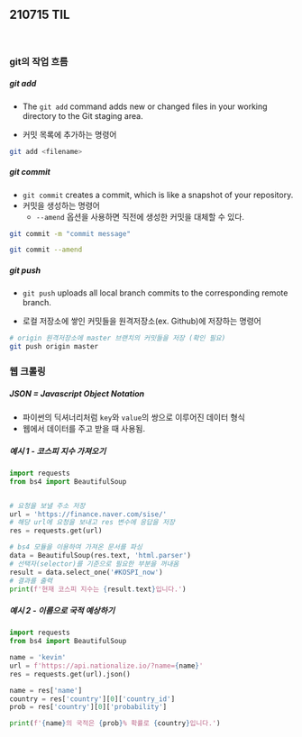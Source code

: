 ## 210715 TIL

<br>

### git의 작업 흐름



##### git add

- The `git add` command adds new or changed files in your working directory to the Git staging area. 

- 커밋 목록에 추가하는 명령어

```bash
git add <filename>
```



##### git commit

- `git commit` creates a commit, which is like a snapshot of your repository.
- 커밋을 생성하는 명령어
  - `--amend` 옵션을 사용하면 직전에 생성한 커밋을 대체할 수 있다.

```bash
git commit -m "commit message"
```

```bash
git commit --amend
```



##### git push

- `git push` uploads all local branch commits to the corresponding remote branch.

- 로컬 저장소에 쌓인 커밋들을 원격저장소(ex. Github)에 저장하는 명령어

```bash
# origin 원격저장소에 master 브랜치의 커밋들을 저장 (확인 필요)
git push origin master
```





### 웹 크롤링



##### JSON = Javascript Object Notation

- 파이썬의 딕셔너리처럼 `key`와 `value`의 쌍으로 이루어진 데이터 형식
- 웹에서 데이터를 주고 받을 때 사용됨.



##### 예시 1 - 코스피 지수 가져오기

```python
import requests
from bs4 import BeautifulSoup


# 요청을 보낼 주소 저장
url = 'https://finance.naver.com/sise/'
# 해당 url에 요청을 보내고 res 변수에 응답을 저장
res = requests.get(url)

# bs4 모듈을 이용하여 가져온 문서를 파싱
data = BeautifulSoup(res.text, 'html.parser')
# 선택자(selector)를 기준으로 필요한 부분을 꺼내옴
result = data.select_one('#KOSPI_now')
# 결과를 출력
print(f'현재 코스피 지수는 {result.text}입니다.')
```



##### 예시 2 - 이름으로 국적 예상하기

```python
import requests
from bs4 import BeautifulSoup

name = 'kevin'
url = f'https://api.nationalize.io/?name={name}'
res = requests.get(url).json()

name = res['name']
country = res['country'][0]['country_id']
prob = res['country'][0]['probability']

print(f'{name}의 국적은 {prob}% 확률로 {country}입니다.')
```

